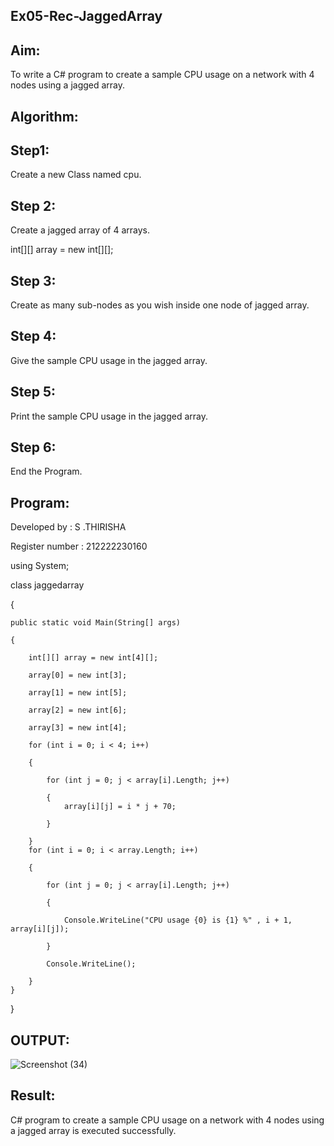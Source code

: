 ## Ex05-Rec-JaggedArray
## Aim:
To write a C# program to create a sample CPU usage on a network with 4 nodes using a jagged array.

## Algorithm:
## Step1:
Create a new Class named cpu.

## Step 2:
Create a jagged array of 4 arrays.

int[][] array = new int[][];

## Step 3:
Create as many sub-nodes as you wish inside one node of jagged array.

## Step 4:
Give the sample CPU usage in the jagged array.

## Step 5:
Print the sample CPU usage in the jagged array.

## Step 6:
End the Program.

## Program:
Developed by : S .THIRISHA

Register number : 212222230160

using System;

class jaggedarray

{

    public static void Main(String[] args)

    {

        int[][] array = new int[4][];

        array[0] = new int[3];

        array[1] = new int[5];

        array[2] = new int[6];

        array[3] = new int[4];

        for (int i = 0; i < 4; i++)

        {

            for (int j = 0; j < array[i].Length; j++)

            {
                array[i][j] = i * j + 70;

            }

        }
        for (int i = 0; i < array.Length; i++)

        {

            for (int j = 0; j < array[i].Length; j++)

            {

                Console.WriteLine("CPU usage {0} is {1} %" , i + 1, array[i][j]);

            }

            Console.WriteLine();

        }
    }
}
## OUTPUT:
![Screenshot (34)](https://github.com/Thirisha-s/Ex05-Rec-JaggedArray/assets/120380280/9298721f-cb27-489c-b1c0-806339260b1e)

## Result:
C# program to create a sample CPU usage on a network with 4 nodes using a jagged array is executed successfully.

